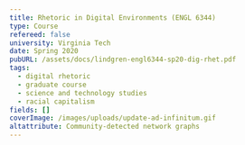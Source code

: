 ```yaml
---
title: Rhetoric in Digital Environments (ENGL 6344)
type: Course
refereed: false
university: Virginia Tech
date: Spring 2020
pubURL: /assets/docs/lindgren-engl6344-sp20-dig-rhet.pdf
tags:
  - digital rhetoric
  - graduate course
  - science and technology studies
  - racial capitalism
fields: []
coverImage: /images/uploads/update-ad-infinitum.gif
altattribute: Community-detected network graphs
---
```

